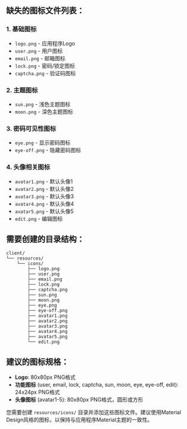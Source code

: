 ## 缺失的图标文件列表：

### 1. 基础图标
- `logo.png` - 应用程序Logo
- `user.png` - 用户图标
- `email.png` - 邮箱图标  
- `lock.png` - 密码/锁定图标
- `captcha.png` - 验证码图标

### 2. 主题图标
- `sun.png` - 浅色主题图标
- `moon.png` - 深色主题图标

### 3. 密码可见性图标
- `eye.png` - 显示密码图标
- `eye-off.png` - 隐藏密码图标

### 4. 头像相关图标
- `avatar1.png` - 默认头像1
- `avatar2.png` - 默认头像2
- `avatar3.png` - 默认头像3
- `avatar4.png` - 默认头像4
- `avatar5.png` - 默认头像5
- `edit.png` - 编辑图标

## 需要创建的目录结构：

```
client/
└── resources/
    └── icons/
        ├── logo.png
        ├── user.png
        ├── email.png
        ├── lock.png
        ├── captcha.png
        ├── sun.png
        ├── moon.png
        ├── eye.png
        ├── eye-off.png
        ├── avatar1.png
        ├── avatar2.png
        ├── avatar3.png
        ├── avatar4.png
        ├── avatar5.png
        └── edit.png
```

## 建议的图标规格：

- **Logo**: 80x80px PNG格式
- **功能图标** (user, email, lock, captcha, sun, moon, eye, eye-off, edit): 24x24px PNG格式
- **头像图标** (avatar1-5): 80x80px PNG格式，圆形或方形

您需要创建 `resources/icons/` 目录并添加这些图标文件。建议使用Material Design风格的图标，以保持与应用程序Material主题的一致性。